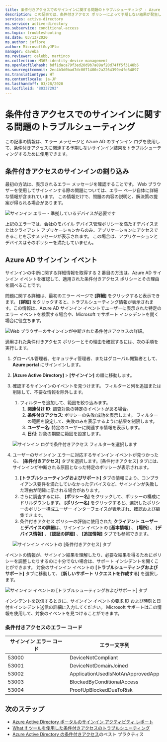 ```yaml
---
title: 条件付きアクセスでのサインインに関する問題のトラブルシューティング - Azure Active Directory
description: この記事では、条件付きアクセス ポリシーによって予期しない結果が発生した場合の対処方法について説明します
services: active-directory
ms.service: active-directory
ms.subservice: conditional-access
ms.topic: troubleshooting
ms.date: 03/13/2020
ms.author: joflore
author: MicrosoftGuyJFlo
manager: daveba
ms.reviewer: calebb, martinco
ms.collection: M365-identity-device-management
ms.openlocfilehash: bdf1daca79f3ed20d9b7a89af20d74ff5f3148b5
ms.sourcegitcommit: 2ec4b3d0bad7dc0071400c2a2264399e4fe34897
ms.translationtype: HT
ms.contentlocale: ja-JP
ms.lasthandoff: 03/28/2020
ms.locfileid: "80337293"
---
```

# <a name="troubleshooting-sign-in-problems-with-conditional-access"></a>条件付きアクセスでのサインインに関する問題のトラブルシューティング

この記事の情報は、エラー メッセージと Azure AD のサインイン ログを使用して、条件付きアクセスに関連する予期しないサインイン結果をトラブルシューティングするために使用できます。

## <a name="conditional-access-sign-in-interrupt"></a>条件付きアクセスのサインインの割り込み

最初の方法は、表示されるエラー メッセージを確認することです。 Web ブラウザーを使用してサインインする際の問題については、エラー ページ自体に詳細な情報が含まれています。 この情報だけで、問題の内容の説明と、解決策の提案が得られる場合があります。

![サインイン エラー - 準拠しているデバイスが必要です](./media/troubleshoot-conditional-access/image1.png)

上記のエラーでは、会社のモバイル デバイス管理ポリシーを満たすデバイスまたはクライアント アプリケーションからのみ、アプリケーションにアクセスできることを示すメッセージが表示されます。 この場合は、アプリケーションとデバイスはそのポリシーを満たしていません。

## <a name="azure-ad-sign-in-events"></a>Azure AD サインイン イベント

サインインの中断に関する詳細情報を取得する 2 番目の方法は、Azure AD サインイン イベントを確認して、適用された条件付きアクセス ポリシーとその理由を調べることです。

問題に関する詳細は、最初のエラー ページで **[詳細]** をクリックすると表示できます。 **[詳細]** をクリックすると、トラブルシューティング情報が表示されます。この情報は、Azure AD サインイン イベントでユーザーに表示された特定のエラー イベントを検索する場合や、Microsoft でサポート インシデントを開く場合に役立ちます。

![Web ブラウザーのサインインが中断された条件付きアクセスの詳細。](./media/troubleshoot-conditional-access/image2.png)

適用された条件付きアクセス ポリシーとその理由を確認するには、次の手順を実行します。

1. グローバル管理者、セキュリティ管理者、またはグローバル閲覧者として、**Azure portal** にサインインします。
1. **[Azure Active Directory]**  >  **[サインイン]** の順に移動します。
1. 確認するサインインのイベントを見つけます。 フィルターと列を追加または削除して、不要な情報を除外します。
   1. フィルターを追加して、範囲を絞り込みます。
      1. **関連付け ID**: 調査対象の特定のイベントがある場合。
      1. **条件付きアクセス**: ポリシーの失敗/成功を表示します。 フィルターの範囲を設定して、失敗のみを表示するように結果を制限します。
      1. **ユーザー名**: 特定のユーザーに関連する情報を表示します。
      1. **日付**: 対象の期間に範囲を設定します。

   ![サインイン ログで条件付きアクセス フィルターを選択します](./media/troubleshoot-conditional-access/image3.png)

1. ユーザーのサインイン エラーに対応するサインイン イベントが見つかったら、 **[条件付きアクセス]** タブを選択します。[条件付きアクセス] タブには、サインインが中断される原因となった特定のポリシーが表示されます。
   1. **[トラブルシューティングおよびサポート]** タブの情報により、コンプライアンス要件を満たしていなかったデバイスなど、サインインが失敗した理由が明確に示される場合があります。
   1. さらに調査するには、 **[ポリシー名]** をクリックして、ポリシーの構成にドリルダウンします。 **[ポリシー名]** をクリックすると、選択したポリシーのポリシー構成ユーザー インターフェイスが表示され、確認および編集できます。
   1. 条件付きアクセス ポリシーの評価に使用された **クライアント ユーザー**と**デバイスの詳細**は、サインイン イベントの **[基本情報]** 、 **[場所]** 、 **[デバイス情報]** 、 **[認証の詳細]** 、 **[追加情報]** タブでも参照できます。

   ![サインイン イベントの [条件付きアクセス] タブ](./media/troubleshoot-conditional-access/image5.png)

イベントの情報が、サインイン結果を理解したり、必要な結果を得るためにポリシーを調整したりするのに十分でない場合は、サポート インシデントを開くことができます。 対象のサインイン イベントの **[トラブルシューティングおよびサポート]** タブに移動して、 **[新しいサポート リクエストを作成する]** を選択します。

![サインイン イベントの [トラブルシューティングおよびサポート] タブ](./media/troubleshoot-conditional-access/image6.png)

インシデントを送信するときに、サインイン イベントの要求 ID および時刻と日付をインシデント送信の詳細に入力してください。 Microsoft サポートはこの情報を使用して、対象のイベントを見つけることができます。

### <a name="conditional-access-error-codes"></a>条件付きアクセスのエラー コード

| サインイン エラー コード | エラー文字列 |
| --- | --- |
| 53000 | DeviceNotCompliant |
| 53001 | DeviceNotDomainJoined |
| 53002 | ApplicationUsedIsNotAnApprovedApp |
| 53003 | BlockedByConditionalAccess |
| 53004 | ProofUpBlockedDueToRisk |

## <a name="next-steps"></a>次のステップ

- [Azure Active Directory ポータルのサインイン アクティビティ レポート](../reports-monitoring/concept-sign-ins.md)
- [What If ツールを使用した条件付きアクセスのトラブルシューティング](troubleshoot-conditional-access-what-if.md)
- [Azure Active Directory の条件付きアクセス](best-practices.md)のベスト プラクティス
